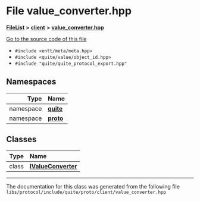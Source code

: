 

# File value\_converter.hpp



[**FileList**](files.md) **>** [**client**](dir_cf009ea199fe2cc3ab30b0598ff08e34.md) **>** [**value\_converter.hpp**](value__converter_8hpp.md)

[Go to the source code of this file](value__converter_8hpp_source.md)



* `#include <entt/meta/meta.hpp>`
* `#include <quite/value/object_id.hpp>`
* `#include "quite/quite_protocol_export.hpp"`













## Namespaces

| Type | Name |
| ---: | :--- |
| namespace | [**quite**](namespacequite.md) <br> |
| namespace | [**proto**](namespacequite_1_1proto.md) <br> |


## Classes

| Type | Name |
| ---: | :--- |
| class | [**IValueConverter**](classquite_1_1proto_1_1IValueConverter.md) <br> |



















































------------------------------
The documentation for this class was generated from the following file `libs/protocol/include/quite/proto/client/value_converter.hpp`

